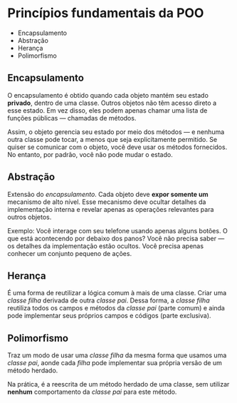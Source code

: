 # Princípios fundamentais da POO

- Encapsulamento
- Abstração
- Herança
- Polimorfismo

## Encapsulamento

O encapsulamento é obtido quando cada objeto mantém seu estado **privado**, dentro de uma classe. Outros objetos não têm acesso direto a esse estado. Em vez disso, eles podem apenas chamar uma lista de funções públicas — chamadas de métodos.

Assim, o objeto gerencia seu estado por meio dos métodos — e nenhuma outra classe pode tocar, a menos que seja explicitamente permitido. Se quiser se comunicar com o objeto, você deve usar os métodos fornecidos. No entanto, por padrão, você não pode mudar o estado.

## Abstração

Extensão do _encapsulamento_. Cada objeto deve **expor somente um** mecanismo de alto nível. Esse mecanismo deve ocultar detalhes da implementação interna e revelar apenas as operações relevantes para outros objetos.

Exemplo: Você interage com seu telefone usando apenas alguns botões. O que está acontecendo por debaixo dos panos? Você não precisa saber — os detalhes da implementação estão ocultos. Você precisa apenas conhecer um conjunto pequeno de ações.

## Herança

É uma forma de reutilizar a lógica comum à mais de uma classe. Criar uma _classe filha_ derivada de outra _classe pai_. Dessa forma, a _classe filha_ reutiliza todos os campos e métodos da _classe pai_ (parte comum) e ainda pode implementar seus próprios campos e códigos (parte exclusiva).

## Polimorfismo

Traz um modo de usar uma _classe filha_ da mesma forma que usamos uma _classe pai_, aonde cada _filha_ pode implementar sua própria versão de um método herdado. 

Na prática, é a reescrita de um método herdado de uma classe, sem utilizar **nenhum** comportamento da _classe pai_ para este método.
